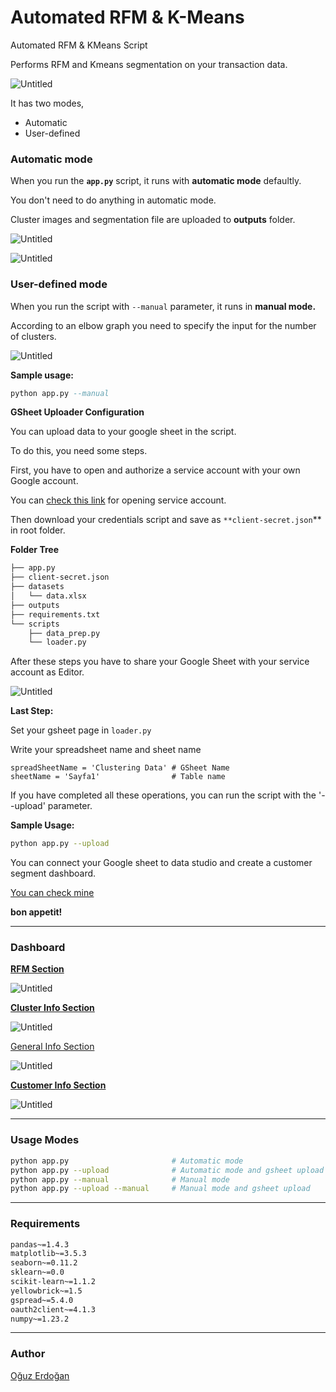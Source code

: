 # Automated RFM & K-Means

Automated RFM & KMeans Script

Performs RFM and Kmeans segmentation on your transaction data.

![Untitled](images/Untitled.png)

It has two modes, 

- Automatic
- User-defined

### Automatic mode

When you run the **`app.py`** script, it runs with **automatic mode** defaultly.

You don't need to do anything in automatic mode.

Cluster images and segmentation file are uploaded to **outputs** folder.

![Untitled](images/Untitled%201.png)

![Untitled](images/Untitled%202.png)

### User-defined mode

When you run the script with `--manual` parameter, it runs in **manual mode.**

According to an elbow graph you need to specify the input for the number of clusters.

![Untitled](images/Untitled%203.png)

**Sample usage:**

```sql
python app.py --manual
```

**GSheet Uploader Configuration**

You can upload data to your google sheet in the script.

To do this, you need some steps.

First, you have to open and authorize a service account with your own Google account.

You can [check this link](https://mljar.com/blog/authenticate-python-google-sheets-service-account-json-credentials/) for opening service account.

Then download your credentials script and save as `**client-secret.json`** in root folder.

**Folder Tree**

```bash
├── app.py
├── client-secret.json
├── datasets
│   └── data.xlsx
├── outputs
├── requirements.txt
└── scripts
    ├── data_prep.py
    └── loader.py
```

After these steps you have to share your Google Sheet with your service account as Editor.

![Untitled](images/Untitled%204.png)

**Last Step:**

Set your gsheet page in `loader.py`

Write your spreadsheet name and sheet name

```
spreadSheetName = 'Clustering Data' # GSheet Name
sheetName = 'Sayfa1'                # Table name
```

If you have completed all these operations, you can run the script with the '--upload' parameter.

**Sample Usage:**

```bash
python app.py --upload 
```

You can connect your Google sheet to data studio and create a customer segment dashboard.

[You can check mine](https://datastudio.google.com/u/0/reporting/a7baf3c6-832e-4f03-b129-1bc5bd3919be/page/p_i3lyx2tbnc)

**bon appetit!**

---

### Dashboard

**[RFM Section](https://datastudio.google.com/u/0/reporting/a7baf3c6-832e-4f03-b129-1bc5bd3919be/page/p_i3lyx2tbnc)**

![Untitled](images/Untitled%205.png)

**[Cluster Info Section](https://datastudio.google.com/u/0/reporting/a7baf3c6-832e-4f03-b129-1bc5bd3919be/page/36WVC)**

![Untitled](images/Untitled%206.png)

[General Info Section](https://datastudio.google.com/u/0/reporting/a7baf3c6-832e-4f03-b129-1bc5bd3919be/page/tvWVC)

![Untitled](images/Untitled%207.png)

**[Customer Info Section](https://datastudio.google.com/u/0/reporting/a7baf3c6-832e-4f03-b129-1bc5bd3919be/page/l7fVC)**

![Untitled](images/Untitled%208.png)

---

### Usage Modes

```bash
python app.py                       # Automatic mode
python app.py --upload              # Automatic mode and gsheet upload
python app.py --manual              # Manual mode
python app.py --upload --manual     # Manual mode and gsheet upload
```

---

### Requirements

```bash
pandas~=1.4.3
matplotlib~=3.5.3
seaborn~=0.11.2
sklearn~=0.0
scikit-learn~=1.1.2
yellowbrick~=1.5
gspread~=5.4.0
oauth2client~=4.1.3
numpy~=1.23.2
```

---

### Author

[Oğuz Erdoğan](http://www.oguzerdogan.com)